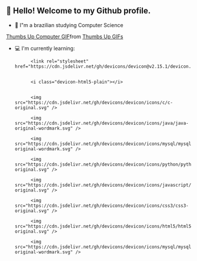 ## 👋 Hello! Welcome to my Github profile.
- 🌱 I"m a brazilian studying Computer Science

<div class="tenor-gif-embed" data-postid="4533805" data-share-method="host" data-aspect-ratio="1.32773" data-width="100%"><a href="https://tenor.com/view/thumbs-up-computer-kid-okay-gif-4533805">Thumbs Up Computer GIF</a>from <a href="https://tenor.com/search/thumbs+up-gifs">Thumbs Up GIFs</a></div> <script type="text/javascript" async src="https://tenor.com/embed.js"></script>

- 💻 I'm currently learning: 


            <link rel="stylesheet" href="https://cdn.jsdelivr.net/gh/devicons/devicon@v2.15.1/devicon.min.css">
          
          
            <i class="devicon-html5-plain"></i>
          

            <img src="https://cdn.jsdelivr.net/gh/devicons/devicon/icons/c/c-original.svg" />
          
            <img src="https://cdn.jsdelivr.net/gh/devicons/devicon/icons/java/java-original-wordmark.svg" />
          
            <img src="https://cdn.jsdelivr.net/gh/devicons/devicon/icons/mysql/mysql-original-wordmark.svg" />
          
            <img src="https://cdn.jsdelivr.net/gh/devicons/devicon/icons/python/python-original.svg" />
            
            <img src="https://cdn.jsdelivr.net/gh/devicons/devicon/icons/javascript/javascript-original.svg" />
          
            <img src="https://cdn.jsdelivr.net/gh/devicons/devicon/icons/css3/css3-original.svg" />
          
            <img src="https://cdn.jsdelivr.net/gh/devicons/devicon/icons/html5/html5-original.svg" />
            
            <img src="https://cdn.jsdelivr.net/gh/devicons/devicon/icons/mysql/mysql-original-wordmark.svg" />
   


